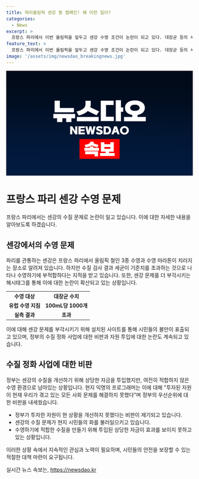 ```yaml
---
title: 파리올림픽 센강 똥 캠페인! 왜 이런 일이?
categories:
  - News
excerpt: >
  프랑스 파리에서 이번 올림픽을 앞두고 센강 수영 조건이 논란이 되고 있다. 대장균 등의 세균이 기준치를 초과해 수질이 부적합하다는 주장이 나오고 있으며, 이에 관련된 위협적인 캠페인도 등장했다. 6월 23일 센강에서 똥을 싼다는 캠페인은 파리시민들을 센강 오염에 선동하고 있다. 논란의 중심에는 정부의 대규모 자금 투입에도 불구하고 수질이 여전히 적합하지 않아 무력감을 느끼는 시민들의 분노가 있다. 이에 대한 의견이 갈려지고 있으며, 이번 올림픽을 앞두고 이 문제가 더욱 부각될 전망이다.
feature_text: >
  프랑스 파리에서 이번 올림픽을 앞두고 센강 수영 조건이 논란이 되고 있다. 대장균 등의 세균이 기준치를 초과해 수질이 부적합하다는 주장이 나오고 있으며, 이에 관련된 위협적인 캠페인도 등장했다. 6월 23일 센강에서 똥을 싼다는 캠페인은 파리시민들을 센강 오염에 선동하고 있다. 논란의 중심에는 정부의 대규모 자금 투입에도 불구하고 수질이 여전히 적합하지 않아 무력감을 느끼는 시민들의 분노가 있다. 이에 대한 의견이 갈려지고 있으며, 이번 올림픽을 앞두고 이 문제가 더욱 부각될 전망이다.
image: '/assets/img/newsdao_breakingnews.jpg'
---
```


<p><img src="/assets/img/newsdao_breakingnews.jpg" alt="pcversion 속보" /></p>

<h1>프랑스 파리 센강 수영 문제</h1>

<p data-ke-size="size16">프랑스 파리에서는 센강의 수질 문제로 논란이 일고 있습니다. 이에 대한 자세한 내용을 알아보도록 하겠습니다.</p>

<h2>센강에서의 수영 문제</h2>

<p data-ke-size="size16">파리를 관통하는 센강은 프랑스 파리에서 올림픽 철인 3종 수영과 수영 마라톤이 치러지는 장소로 알려져 있습니다. 하지만 수질 검사 결과 세균이 기준치를 초과하는 것으로 나타나 수영하기에 부적합하다는 지적을 받고 있습니다. 또한, 센강 문제를 더 부각시키는 해시태그를 통해 이에 대한 논란이 확산되고 있는 상황입니다.</p>

<table>
  <tr>
    <td style="text-align: center; height: 17px;"><b>수영 대상</b></td>
    <td style="text-align: center; height: 17px;"><b>대장균 수치</b></td>
  </tr>
  <tr>
    <td style="text-align: center; height: 17px;"><b>유럽 수영 지침</b></td>
    <td style="text-align: center; height: 17px;"><b>100mL당 1000개</b></td>
  </tr>
  <tr>
    <td style="text-align: center; height: 17px;"><b>실측 결과</b></td>
    <td style="text-align: center; height: 17px;"><b>초과</b></td>
  </tr>
</table>

<p data-ke-size="size16">이에 대해 센강 문제를 부각시키기 위해 설치된 사이트를 통해 시민들의 불만이 표출되고 있으며, 정부의 수질 정화 사업에 대한 비판과 자원 투입에 대한 논란도 계속되고 있습니다.</p>

<h2>수질 정화 사업에 대한 비판</h2>

<p data-ke-size="size16">정부는 센강의 수질을 개선하기 위해 상당한 자금을 투입했지만, 여전히 적합하지 않은 수영 환경으로 남아있는 상황입니다. 현지 익명의 프로그래머는 이에 대해 "투자된 자원이 현재 우리가 겪고 있는 모든 사회 문제를 해결하지 못했다"며 정부의 우선순위에 대한 비판을 내세웠습니다.</p>

<ul>
  <li>정부가 투자한 자원이 현 상황을 개선하지 못했다는 비판이 제기되고 있습니다.</li>
  <li>센강의 수질 문제가 현지 시민들의 화를 불러일으키고 있습니다.</li>
  <li>수영하기에 적합한 수질을 만들기 위해 투입된 상당한 자금이 효과를 보이지 못하고 있는 상황입니다.</li>
</ul>

<p data-ke-size="size16">이러한 상황 속에서 지속적인 관심과 노력이 필요하며, 시민들의 안전을 보장할 수 있는 적절한 대책 마련이 요구됩니다.</p>
실시간 뉴스 속보는, <a href="https://newsdao.kr" rel="dofollow">https://newsdao.kr</a>


